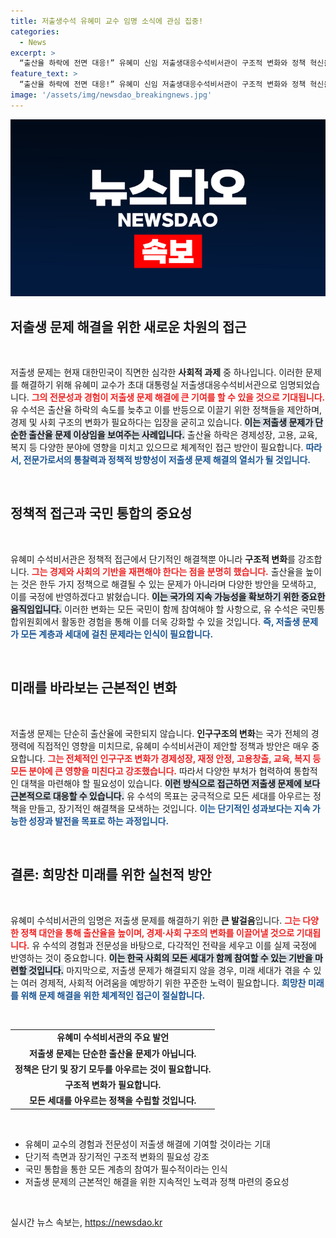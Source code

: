 ```yaml
---
title: 저출생수석 유혜미 교수 임명 소식에 관심 집중!
categories:
  - News
excerpt: >
  “출산율 하락에 전면 대응!” 유혜미 신임 저출생대응수석비서관이 구조적 변화와 정책 혁신을 예고하며, 한국의 인구 위기 극복을 위한 강력한 노력을 다짐했습니다. 클릭해 자세한 소식을 확인하세요!
feature_text: >
  “출산율 하락에 전면 대응!” 유혜미 신임 저출생대응수석비서관이 구조적 변화와 정책 혁신을 예고하며, 한국의 인구 위기 극복을 위한 강력한 노력을 다짐했습니다. 클릭해 자세한 소식을 확인하세요!
image: '/assets/img/newsdao_breakingnews.jpg'
---
```


<p><img src="/assets/img/newsdao_breakingnews.jpg" alt="koreaapp 속보" /></p>

<h2 data-ke-size="size26">저출생 문제 해결을 위한 새로운 차원의 접근</h2>

<p data-ke-size="size16">&nbsp;</p>

<p>저출생 문제는 현재 대한민국이 직면한 심각한 <strong>사회적 과제</strong> 중 하나입니다. 이러한 문제를 해결하기 위해 유혜미 교수가 초대 대통령실 저출생대응수석비서관으로 임명되었습니다. <b><span style="color: #ee2323;">그의 전문성과 경험이 저출생 문제 해결에 큰 기여를 할 수 있을 것으로 기대됩니다.</span></b> 유 수석은 출산율 하락의 속도를 늦추고 이를 반등으로 이끌기 위한 정책들을 제안하며, 경제 및 사회 구조의 변화가 필요하다는 입장을 굳히고 있습니다. <b><span style="background-color: #21538527;">이는 저출생 문제가 단순한 출산율 문제 이상임을 보여주는 사례입니다.</span></b> 출산율 하락은 경제성장, 고용, 교육, 복지 등 다양한 분야에 영향을 미치고 있으므로 체계적인 접근 방안이 필요합니다. <b><span style="color: #1a5490;">따라서, 전문가로서의 통찰력과 정책적 방향성이 저출생 문제 해결의 열쇠가 될 것입니다.</span></b></p>

<p data-ke-size="size16">&nbsp;</p>

<h2 data-ke-size="size26">정책적 접근과 국민 통합의 중요성</h2>

<p data-ke-size="size16">&nbsp;</p>

<p>유혜미 수석비서관은 정책적 접근에서 단기적인 해결책뿐 아니라 <strong>구조적 변화</strong>를 강조합니다. <b><span style="color: #ee2323;">그는 경제와 사회의 기반을 재편해야 한다는 점을 분명히 했습니다.</span></b> 출산율을 높이는 것은 한두 가지 정책으로 해결될 수 있는 문제가 아니라며 다양한 방안을 모색하고, 이를 국정에 반영하겠다고 밝혔습니다. <b><span style="background-color: #21538527;">이는 국가의 지속 가능성을 확보하기 위한 중요한 움직임입니다.</span></b> 이러한 변화는 모든 국민이 함께 참여해야 할 사항으로, 유 수석은 국민통합위원회에서 활동한 경험을 통해 이를 더욱 강화할 수 있을 것입니다. <b><span style="color: #1a5490;">즉, 저출생 문제가 모든 계층과 세대에 걸친 문제라는 인식이 필요합니다.</span></b></p>

<p data-ke-size="size16">&nbsp;</p>

<h2 data-ke-size="size26">미래를 바라보는 근본적인 변화</h2>

<p data-ke-size="size16">&nbsp;</p>

<p>저출생 문제는 단순히 출산율에 국한되지 않습니다. <strong>인구구조의 변화</strong>는 국가 전체의 경쟁력에 직접적인 영향을 미치므로, 유혜미 수석비서관이 제안할 정책과 방안은 매우 중요합니다. <b><span style="color: #ee2323;">그는 전체적인 인구구조 변화가 경제성장, 재정 안정, 고용창출, 교육, 복지 등 모든 분야에 큰 영향을 미친다고 강조했습니다.</span></b> 따라서 다양한 부처가 협력하여 통합적인 대책을 마련해야 할 필요성이 있습니다. <b><span style="background-color: #21538527;">이런 방식으로 접근하면 저출생 문제에 보다 근본적으로 대응할 수 있습니다.</span></b> 유 수석의 목표는 궁극적으로 모든 세대를 아우르는 정책을 만들고, 장기적인 해결책을 모색하는 것입니다. <b><span style="color: #1a5490;">이는 단기적인 성과보다는 지속 가능한 성장과 발전을 목표로 하는 과정입니다.</span></b></p>

<p data-ke-size="size16">&nbsp;</p>

<h2 data-ke-size="size26">결론: 희망찬 미래를 위한 실천적 방안</h2>

<p data-ke-size="size16">&nbsp;</p>

<p>유혜미 수석비서관의 임명은 저출생 문제를 해결하기 위한 <strong>큰 발걸음</strong>입니다. <b><span style="color: #ee2323;">그는 다양한 정책 대안을 통해 출산율을 높이며, 경제·사회 구조의 변화를 이끌어낼 것으로 기대됩니다.</span></b> 유 수석의 경험과 전문성을 바탕으로, 다각적인 전략을 세우고 이를 실제 국정에 반영하는 것이 중요합니다. <b><span style="background-color: #21538527;">이는 한국 사회의 모든 세대가 함께 참여할 수 있는 기반을 마련할 것입니다.</span></b> 마지막으로, 저출생 문제가 해결되지 않을 경우, 미래 세대가 겪을 수 있는 여러 경제적, 사회적 어려움을 예방하기 위한 꾸준한 노력이 필요합니다. <b><span style="color: #1a5490;">희망찬 미래를 위해 문제 해결을 위한 체계적인 접근이 절실합니다.</span></b> </p>

<p data-ke-size="size16">&nbsp;</p>

<table style="width: 100%;">
<tr>
<td style="text-align: center; height: 17px;"><b>유혜미 수석비서관의 주요 발언</b></td>
</tr>
<tr>
<td style="text-align: center; height: 17px;"><b>저출생 문제는 단순한 출산율 문제가 아닙니다.</b></td>
</tr>
<tr>
<td style="text-align: center; height: 17px;"><b>정책은 단기 및 장기 모두를 아우르는 것이 필요합니다.</b></td>
</tr>
<tr>
<td style="text-align: center; height: 17px;"><b>구조적 변화가 필요합니다.</b></td>
</tr>
<tr>
<td style="text-align: center; height: 17px;"><b>모든 세대를 아우르는 정책을 수립할 것입니다.</b></td>
</tr>
</table>

<p data-ke-size="size16">&nbsp;</p>

<ul>
<li>유혜미 교수의 경험과 전문성이 저출생 해결에 기여할 것이라는 기대</li>
<li>단기적 측면과 장기적인 구조적 변화의 필요성 강조</li>
<li>국민 통합을 통한 모든 계층의 참여가 필수적이라는 인식</li>
<li>저출생 문제의 근본적인 해결을 위한 지속적인 노력과 정책 마련의 중요성</li>
</ul>

<p data-ke-size="size16">&nbsp;</p>
실시간 뉴스 속보는, <a href="https://newsdao.kr" rel="dofollow">https://newsdao.kr</a>


